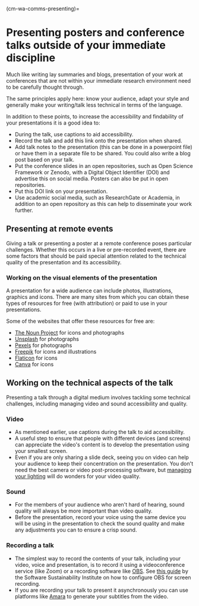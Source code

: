 (cm-wa-comms-presenting)=

# Presenting posters and conference talks outside of your immediate discipline

Much like writing lay summaries and blogs, presentation of your work at conferences that are not within your immediate research environment need to be carefully thought through.

The same principles apply here: know your audience, adapt your style and generally make your writing/talk less technical in terms of the language.

In addition to these points, to increase the accessibility and findability of your presentations it is a good idea to:
* During the talk, use captions to aid accessibility.
* Record the talk and add this link onto the presentation when shared.
* Add talk notes to the presentation (this can be done in a powerpoint file) or have them in a separate file to be shared. You could also write a blog post based on your talk.
* Put the conference slides in an open repositories, such as Open Science Framework or Zenodo, with a Digital Object Identifier (DOI) and advertise this on social media. Posters can also be put in open repositories.
* Put this DOI link on your presentation.
* Use academic social media, such as ResearchGate or Academia, in addition to an open repository as this can help to disseminate your work further.

## Presenting at remote events
Giving a talk or presenting a poster at a remote conference poses particular challenges. Whether this occurs in a live or pre-recorded event, there are some factors that should be paid special attention related to the technical quality of the presentation and its accessibility.

### Working on the visual elements of the presentation
A presentation for a wide audience can include photos, illustrations, graphics and icons. There are many sites from which you can obtain these types of resources for free (with attribution) or paid to use in your presentations. 

Some of the websites that offer these resources for free are:

* [The Noun Project](https://thenounproject.com) for icons and photographs
* [Unsplash](https://unsplash.com) for photographs
* [Pexels](https://www.pexels.com) for photographs
* [Freepik](https://www.freepik.com/free-photos-vectors/english) for icons and illustrations
* [Flaticon](https://www.flaticon.com/free-icons/english) for icons
* [Canva](https://www.canva.com) for icons

## Working on the technical aspects of the talk
Presenting a talk through a digital medium involves tackling some technical challenges, including managing video and sound accessibility and quality.

### Video
* As mentioned earlier, use captions during the talk to aid accessibility. 
* A useful step to ensure that people with different devices (and screens) can appreciate the video's content is to develop the presentation using your smallest screen.
* Even if you are only sharing a slide deck, seeing you on video can help your audience to keep their concentration on the presentation. You don't need the best camera or video post-processing software, but [managing your lighting](https://www.youtube.com/watch?v=rGcAM1CNEU0&ab_channel=Wirecutter) will do wonders for your video quality.

### Sound
* For the members of your audience who aren't hard of hearing, sound quality will always be more important than video quality. 
* Before the presentation, record your voice using the same device you will be using in the presentation to check the sound quality and make any adjustments you can to ensure a crisp sound.

### Recording a talk
* The simplest way to record the contents of your talk, including your video, voice and presentation, is to record it using a videoconference service (like Zoom) or a recording software like [OBS](https://obsproject.com). See [this guide](https://software.ac.uk/fellowship-programme/2019/application-video-guide) by the Software Sustainability Institute on how to configure OBS for screen recording.
* If you are recording your talk to present it asynchronously you can use platforms like [Amara](https://amara.org) to generate your subtitles from the video.

